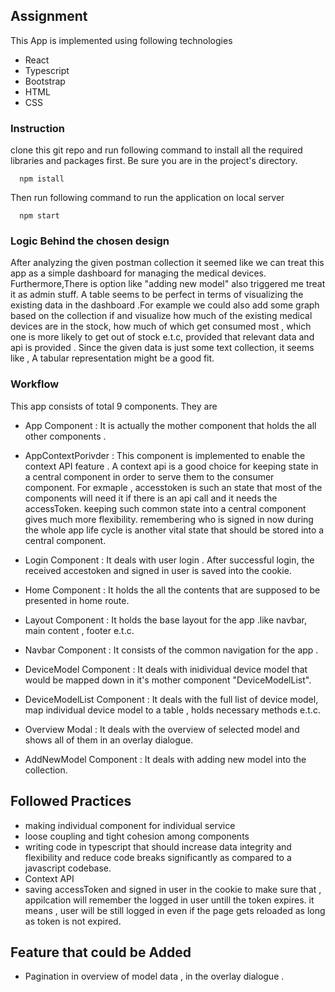 ## Assignment 

This App is implemented using following technologies
* React 
* Typescript
* Bootstrap
* HTML
* CSS

### Instruction 
clone this git repo and run following command to install all the required libraries and packages first. Be sure you are in the project's directory.

      npm istall

Then run following command to run the application on local server 
      
      npm start


### Logic Behind the chosen design

  After analyzing the given postman collection it seemed like we can treat this app as a simple dashboard for managing the medical devices. Furthermore,There
  is option like "adding new model" also triggered me treat it as admin stuff. 
  A table seems to be perfect in terms of visualizing the existing data in the dashboard .For example we could also add some graph based on the collection if 
  and visualize how much of the existing medical devices are in the stock, how much of which get consumed most , which one is more likely to get out of stock 
  e.t.c, provided that  relevant data and api is provided . Since the given data is just some text collection, it seems like , A tabular representation might be a good fit.
  

### Workflow 
  
  This app consists of total 9 components. They are
  
  * App Component : It is actually the mother component that holds the all other components .
  * AppContextPorivder : This component is implemented to enable the context API feature . A context api is a good choice for keeping state in 
      a central component in order to serve them to the consumer component. For exmaple , accesstoken is such an state that most of the components will need 
      it if there is an api call and it needs the accessToken. keeping such common state into a central component gives much more flexibility. remembering who is       signed in now during the whole app life cycle is another vital state that should be stored into a central component.
      
  * Login Component : It deals with user login . After successful login, the received accestoken and  signed in user is saved into the cookie.
  * Home Component  : It holds the all the contents that are supposed to be presented in home route.
  * Layout Component : It holds the base layout for the app .like navbar, main content , footer e.t.c.
  * Navbar Component  : It consists of the common navigation for the app .
  * DeviceModel Component : It deals with inidividual device model that would be mapped down in it's mother component "DeviceModelList".
  * DeviceModelList Component : It deals with the full list of device model, map individual device model to a table , holds necessary methods e.t.c.
  * Overview Modal  : It deals with the overview of selected model and shows all of them in an overlay dialogue.
  * AddNewModel Component : It deals with adding new model into the collection.
    
## Followed  Practices 

  * making individual component for individual service
  * loose coupling and tight cohesion among  components
  * writing code in typescript that should increase data integrity and flexibility and reduce code breaks significantly as compared to a javascript codebase.
  * Context API
  * saving accessToken and signed in user in the cookie to make sure that , appilcation will remember the logged in user untill the token expires. it means ,
      user will be still logged in even if the page gets reloaded as long as token is not expired.
      
## Feature that could be Added 
  * Pagination in overview of model data , in the overlay dialogue .
      
